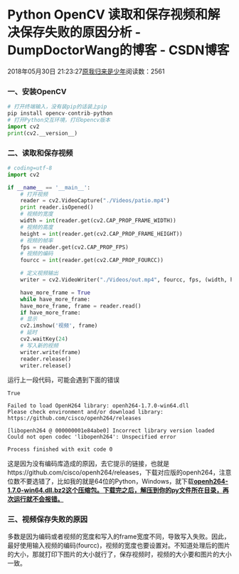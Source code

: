 # Python OpenCV 读取和保存视频和解决保存失败的原因分析 - DumpDoctorWang的博客 - CSDN博客





2018年05月30日 21:23:27[原我归来是少年](https://me.csdn.net/DumpDoctorWang)阅读数：2561








### 一、安装OpenCV

```python
# 打开终端输入，没有装pip的话装上pip
pip install opencv-contrib-python
# 打开Python交互环境，打印opencv版本
import cv2
print(cv2.__version__)
```

### 二、读取和保存视频

```python
# coding=utf-8
import cv2

if __name__ == '__main__':
	# 打开视频
	reader = cv2.VideoCapture("./Videos/patio.mp4")
	print reader.isOpened()
	# 视频的宽度
	width = int(reader.get(cv2.CAP_PROP_FRAME_WIDTH))
	# 视频的高度
	height = int(reader.get(cv2.CAP_PROP_FRAME_HEIGHT))
	# 视频的帧率
	fps = reader.get(cv2.CAP_PROP_FPS)
	# 视频的编码
	fourcc = int(reader.get(cv2.CAP_PROP_FOURCC))

	# 定义视频输出
	writer = cv2.VideoWriter("./Videos/out.mp4", fourcc, fps, (width, height))

	have_more_frame = True
	while have_more_frame:
	have_more_frame, frame = reader.read()
	if have_more_frame:
	# 显示
	cv2.imshow('视频', frame)
	# 延时
	cv2.waitKey(24)
	# 写入新的视频
	writer.write(frame)
	reader.release()
	writer.release()
```

运行上一段代码，可能会遇到下面的错误

```
True

Failed to load OpenH264 library: openh264-1.7.0-win64.dll
Please check environment and/or download library: https://github.com/cisco/openh264/releases

[libopenh264 @ 000000001e84abe0] Incorrect library version loaded
Could not open codec 'libopenh264': Unspecified error

Process finished with exit code 0
```

这是因为没有编码库造成的原因，去它提示的链接，也就是https://github.com/cisco/openh264/releases，下载对应版的openh264，注意位数不要选错了，比如我的就是64位的Python，Windows，就下载[**openh264-1.7.0-win64.dll.bz2这个压缩包。下载完之后，解压到你的py文件所在目录，再次运行就不会报错。**](https://github.com/cisco/openh264/releases/download/v1.7.0/openh264-1.7.0-win64.dll.bz2)

### 三、视频保存失败的原因

多数是因为编码或者视频的宽度和写入的frame宽度不同，导致写入失败。因此，最好使用输入视频的编码(fourcc)，视频的宽度也要设置对。不知道处理后的图片的大小，那就打印下图片的大小就行了，保存视频时，视频的大小要和图片的大小一致。



